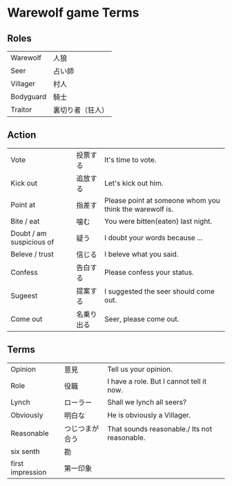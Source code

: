 # Warewolf game Terms

## Roles

|               |        |
|:--------------|:------|
|  Warewolf     |  人狼   |
|  Seer         |  占い師   |
|  Villager     |  村人   |
|  Bodyguard    |  騎士    |
|  Traitor      |  裏切り者（狂人）  |


## Action

|                              |               |        |
|:-----------------------------|:--------------|:-----|
|  Vote                        |  投票する      |  It's time to vote.  |
|  Kick out                    |  追放する      |  Let's kick out him.  |
|  Point at                    |  指差す        |  Please point at someone whom you think the warewolf is.    |
|  Bite / eat                  |  噛む         |   You were bitten(eaten) last night.   |
|  Doubt / am suspicious of    |  疑う         |   I doubt your words because ...   |
|  Beleve / trust              |  信じる        |   I beleve what you said.   |
|  Confess                     |  告白する      |   Please confess your status.   |
|  Sugeest                     |  提案する      |   I suggested the seer should come out.   |
|  Come out                    |  名乗り出る    |   Seer, please come out.   |


## Terms

|                              |                   |        |
|:-----------------------------|:-----------------|:-----|
|  Opinion                     |  意見             |  Tell us your opinion.      |
|  Role                        |  役職             |  I have a role. But I cannot tell it now.      |
|  Lynch                       |  ローラー          |  Shall we lynch all seers?      |
|  Obviously                   |  明白な            | He is obviously a Villager.       |
|  Reasonable                  |  つじつまが合う     |  That sounds reasonable./ Its not reasonable.      |
|  six senth                   |  勘                |        |
|  first impression            |  第一印象                 |        |



